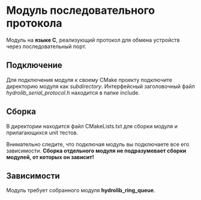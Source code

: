 # Модуль последовательного протокола

Модуль на **языке C**, реализующий протокол для обмена устройств через последовательный порт.

## Подключение

Для подключения модуля к своему CMake проекту подключите директорию модуля как *subdirectory*.
Интерфейсный заголовочный файл *hydrolib_serial_protocol.h* находится в папке include.

## Сборка

В директории находится файл CMakeLists.txt для сборки модуля
и прилагающихся unit тестов.

Внимательно следите, что подключая модуль вы подключаете все его зависимости.
**Сборка отдельного модуля не подразумевает сборки модулей, от которых он зависит!**

## Зависимости

Модуль требует собранного модуля **hydrolib_ring_queue**.
